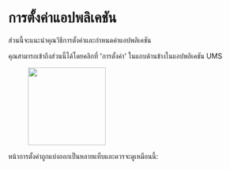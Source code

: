 # การตั้งค่าแอปพลิเคชัน

ส่วนนี้จะแนะนำคุณวิธีการตั้งค่าและกำหนดค่าแอปพลิเคชัน

คุณสามารถเข้าถึงส่วนนี้ได้โดยคลิกที่ 'การตั้งค่า' ในแถบด้านข้างในแอปพลิเคชัน UMS

<figure><img src="../../.gitbook/assets/image (12).png" alt="" width="157"><figcaption></figcaption></figure>

หน้าการตั้งค่าถูกแบ่งออกเป็นหลายแท็บและควรจะดูเหมือนนี้:

<figure><img src="../../.gitbook/assets/Screenshot 2024-12-17 at 4.52.53 PM.png" alt=""><figcaption></figcaption></figure>